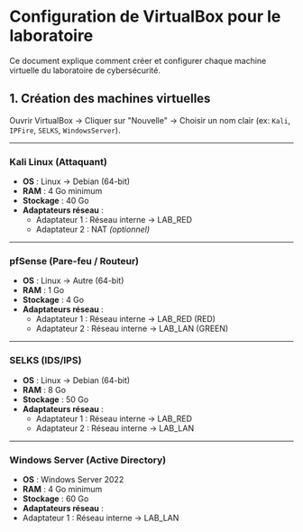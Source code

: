 # Configuration de VirtualBox pour le laboratoire

Ce document explique comment créer et configurer chaque machine virtuelle du laboratoire de cybersécurité.

## 1. Création des machines virtuelles
Ouvrir VirtualBox → Cliquer sur "Nouvelle" → Choisir un nom clair (ex: `Kali`, `IPFire`, `SELKS`, `WindowsServer`).

---

### Kali Linux (Attaquant)
- **OS** : Linux → Debian (64-bit)
- **RAM** : 4 Go minimum
- **Stockage** : 40 Go
- **Adaptateurs réseau** :
  - Adaptateur 1 : Réseau interne → LAB_RED
  - Adaptateur 2 : NAT *(optionnel)*

---

### pfSense (Pare-feu / Routeur)
- **OS** : Linux → Autre (64-bit)
- **RAM** : 1 Go
- **Stockage** : 4 Go
- **Adaptateurs réseau** :
  - Adaptateur 1 : Réseau interne → LAB_RED (RED)
  - Adaptateur 2 : Réseau interne → LAB_LAN (GREEN)

---

### SELKS (IDS/IPS)
- **OS** : Linux → Debian (64-bit)
- **RAM** : 8 Go
- **Stockage** : 50 Go
- **Adaptateurs réseau** :
  - Adaptateur 1 : Réseau interne → LAB_RED
  - Adaptateur 2 : Réseau interne → LAB_LAN

---

### Windows Server (Active Directory)
- **OS** : Windows Server 2022
- **RAM** : 4 Go minimum
- **Stockage** : 60 Go
- **Adaptateurs réseau** :
- Adaptateur 1 : Réseau interne → LAB_LAN

